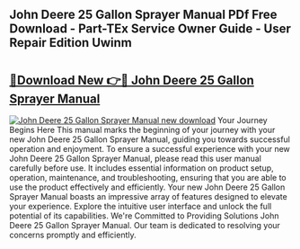 ## John Deere 25 Gallon Sprayer Manual PDf Free Download - Part-TEx Service Owner Guide - User Repair Edition Uwinm

# <h2><a href="http://bc93320.oget.top/?id=John+Deere+25+Gallon+Sprayer+Manual">🔗Download New 👉🔴 John Deere 25 Gallon Sprayer Manual</a></h2>

[![John Deere 25 Gallon Sprayer Manual new download](https://i.imgur.com/5g1atiW.png)](http://bc93320.oget.top/?id=John+Deere+25+Gallon+Sprayer+Manual)
Your Journey Begins Here This manual marks the beginning of your journey with your new John Deere 25 Gallon Sprayer Manual, guiding you towards successful operation and enjoyment. To ensure a successful experience with your new John Deere 25 Gallon Sprayer Manual, please read this user manual carefully before use. It includes essential information on product setup, operation, maintenance, and troubleshooting, ensuring that you are able to use the product effectively and efficiently. Your new John Deere 25 Gallon Sprayer Manual boasts an impressive array of features designed to elevate your experience. Explore the intuitive user interface and unlock the full potential of its capabilities. We're Committed to Providing Solutions John Deere 25 Gallon Sprayer Manual. Our team is dedicated to resolving your concerns promptly and efficiently.
